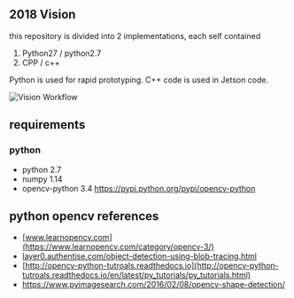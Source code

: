 ## 2018 Vision

this repository is divided into 2 implementations, each self contained

 1. Python27 / python2.7
 2. CPP / c++

Python is used for rapid prototyping. C++ code is used in Jetson code. 

![Vision Workflow](https://github.com/steelhawks/2018Vision/blob/master/jetson_workflow.png)

## requirements
### python
* python 2.7
* numpy 1.14
* opencv-python 3.4
 https://pypi.python.org/pypi/opencv-python

## python opencv references

* [www.learnopencv.com](https://www.learnopencv.com/category/opencv-3/)
* [layer0.authentise.com/object-detection-using-blob-tracing.html](http://layer0.authentise.com/object-detection-using-blob-tracing.html)
* [http://opencv-python-tutroals.readthedocs.io](http://opencv-python-tutroals.readthedocs.io/en/latest/py_tutorials/py_tutorials.html)
* https://www.pyimagesearch.com/2016/02/08/opencv-shape-detection/
